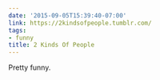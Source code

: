```yaml
---
date: '2015-09-05T15:39:40-07:00'
link: https://2kindsofpeople.tumblr.com/
tags:
- funny
title: 2 Kinds Of People
---
```


Pretty funny.
